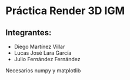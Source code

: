 # Práctica Render 3D IGM

## Integrantes:
- Diego Martínez Villar
- Lucas José Lara García
- Julio Fernández Fernández

Necesarios numpy y matplotlib
